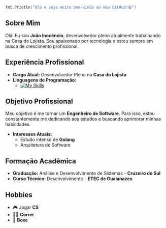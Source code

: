 ```go
fmt.Println("Olá e seja muito bem-vindo ao meu GitHub!😁")
```

## Sobre Mim

Olá! Eu sou **João Inocêncio**, desenvolvedor pleno atualmente trabalhando na Casa do Lojista. Sou apaixonado por tecnologia e estou sempre em busca de crescimento profissional.

## Experiência Profissional

- **Cargo Atual:** Desenvolvedor Pleno na **Casa do Lojista**
- **Linguagens de Programação:** 
  - [![My Skills](https://skillicons.dev/icons?i=go,cs)](https://skillicons.dev)

## Objetivo Profissional

Meu objetivo é me tornar um **Engenheiro de Software**. Para isso, estou constantemente me dedicando aos estudos e buscando aprimorar minhas habilidades.

- **Interesses Atuais:** 
  - Estudo intenso de **Golang**
  - Arquitetura de Software

## Formação Acadêmica

- **Graduação:** Análise e Desenvolvimento de Sistemas - **Cruzeiro do Sul**
- **Curso Técnico:** Desenvolvimento - **ETEC de Guaianazes**

## Hobbies

- 🎮 Jogar **CS**
- 🏃‍♂️ **Correr**
- 🥊 **Boxe**
